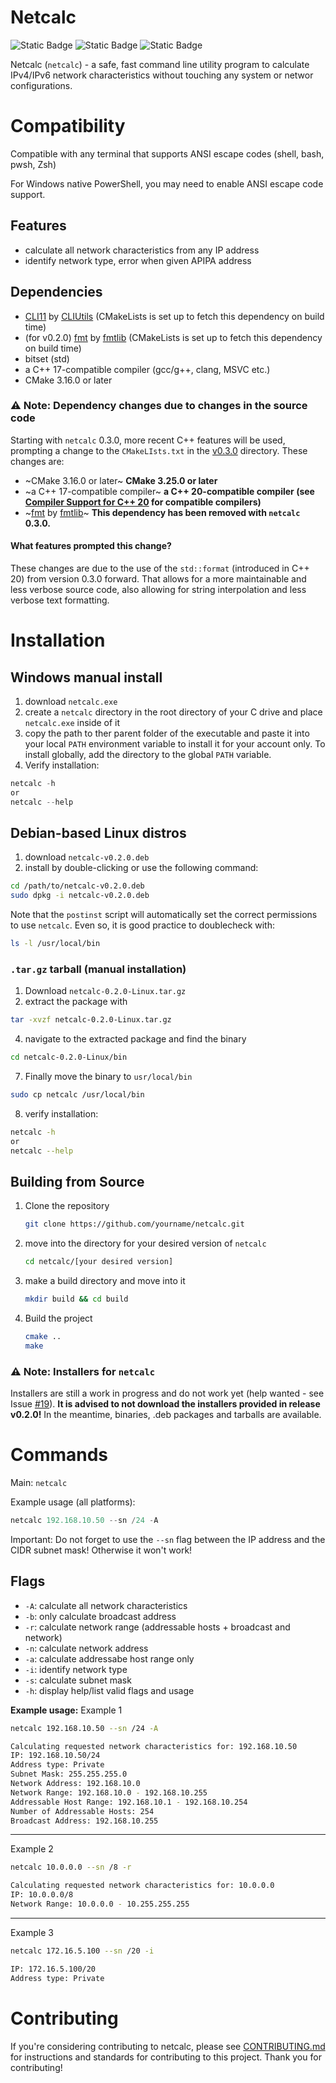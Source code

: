 # Netcalc


![Static Badge](https://img.shields.io/badge/License-GNU_GPL--v3.0-blue?style=flat&link=https%3A%2F%2Fwww.gnu.org%2Flicenses%2Fgpl-3.0.en.html%23license-text)
![Static Badge](https://img.shields.io/badge/Status-v0.2.0_working-green?style=flat)
![Static Badge](https://img.shields.io/badge/Next_version-in_development-orange?style=flat)


Netcalc (`netcalc`) - a safe, fast command line utility program to calculate IPv4/IPv6 network characteristics without touching any system or networ configurations.

# Compatibility
Compatible with any terminal that supports ANSI escape codes (shell, bash, pwsh, Zsh)

For Windows native PowerShell, you may need to enable ANSI escape code support.
## Features
- calculate all network characteristics from any IP address
- identify network type, error when given APIPA address

## Dependencies 
- [CLI11](https://github.com/CLIUtils/CLI11) by [CLIUtils](https://github.com/CLIUtils) (CMakeLists is set up to fetch this dependency on build time)
- (for v0.2.0) [fmt](https://github.com/fmtlib/fmt) by [fmtlib](https://github.com/fmtlib) (CMakeLists is set up to fetch this dependency on build time)
- bitset (std)
- a C++ 17-compatible compiler (gcc/g++, clang, MSVC etc.)
- CMake 3.16.0 or later

### ⚠️ Note: Dependency changes due to changes in the source code
Starting with `netcalc` 0.3.0, more recent C++ features will be used, prompting a change to the `CMakeLIsts.txt` in the [v0.3.0](https://github.com/TheSkyler-Dev/netcalc/tree/main/v0.3.0) directory. These changes are:
- ~CMake 3.16.0 or later~ **CMake 3.25.0 or later**
- ~a C++ 17-compatible compiler~ **a C++ 20-compatible compiler (see [Compiler Support for C++ 20](https://en.cppreference.com/w/cpp/compiler_support/20) for compatible compilers)**
- ~[fmt](https://github.com/fmtlib/fmt) by [fmtlib](https://github.com/fmtlib)~ **This dependency has been removed with `netcalc` 0.3.0.**

#### What features prompted this change?
These changes are due to the use of the `std::format` (introduced in C++ 20) from version 0.3.0 forward. That allows for a more maintainable and less verbose source code, also allowing for string interpolation and less verbose text formatting.

# Installation
## Windows manual install
1. download `netcalc.exe`
2. create a `netcalc` directory in the root directory of your C drive and place `netcalc.exe` inside of it
3. copy the path to ther parent folder of the executable and paste it into your local `PATH` environment variable to install it for your account only. To install globally, add the directory to the global `PATH` variable.
4. Verify installation:
```powershell
netcalc -h
or
netcalc --help
```
## Debian-based Linux distros
1. download `netcalc-v0.2.0.deb`
5. install by double-clicking or use the following command:
```bash
cd /path/to/netcalc-v0.2.0.deb
sudo dpkg -i netcalc-v0.2.0.deb
```
Note that the `postinst` script will automatically set the correct permissions to use `netcalc`. Even so, it is good practice to doublecheck with:
```bash
ls -l /usr/local/bin
```
### `.tar.gz` tarball (manual installation)
1. Download `netcalc-0.2.0-Linux.tar.gz`
2. extract the package with
```bash
tar -xvzf netcalc-0.2.0-Linux.tar.gz
```
4. navigate to the extracted package and find the binary
```bash
cd netcalc-0.2.0-Linux/bin
```
7. Finally move the binary to `usr/local/bin`
```bash
sudo cp netcalc /usr/local/bin
```
8. verify installation:
```bash
netcalc -h
or
netcalc --help
```
## Building from Source
1. Clone the repository
   ```bash
   git clone https://github.com/yourname/netcalc.git
   ```
2. move into the directory for your desired version of `netcalc`
   ```bash
   cd netcalc/[your desired version]
   ```
3. make a build directory and move into it
   ```bash
   mkdir build && cd build
   ```
4. Build the project
   ```bash
   cmake ..
   make
   ```
### :warning: Note: Installers for `netcalc`
Installers are still a work in progress and do not work yet (help wanted - see Issue [#19](https://github.com/TheSkyler-Dev/netcalc/issues/19)). **It is advised to not download the installers provided in release v0.2.0!** In the meantime, binaries, .deb packages and tarballs are available.

# Commands

Main: `netcalc`

Example usage (all platforms): 
```powershell
netcalc 192.168.10.50 --sn /24 -A
```
Important: Do not forget to use the `--sn` flag between the IP address and the CIDR subnet mask! Otherwise it won't work!
## Flags

- `-A`: calculate all network characteristics
- `-b`: only calculate broadcast address
- `-r`: calculate network range (addressable hosts + broadcast and network)
- `-n`: calculate network address
- `-a`: calculate addressabe host range only
- `-i`: identify network type
- `-s`: calculate subnet mask
- `-h`: display help/list valid flags and usage

**Example usage:**
Example 1
```bash
netcalc 192.168.10.50 --sn /24 -A
```
```bash
Calculating requested network characteristics for: 192.168.10.50
IP: 192.168.10.50/24
Address type: Private
Subnet Mask: 255.255.255.0
Network Address: 192.168.10.0
Network Range: 192.168.10.0 - 192.168.10.255
Addressable Host Range: 192.168.10.1 - 192.168.10.254
Number of Addressable Hosts: 254
Broadcast Address: 192.168.10.255
```
---
Example 2
```bash
netcalc 10.0.0.0 --sn /8 -r
```
```bash
Calculating requested network characteristics for: 10.0.0.0
IP: 10.0.0.0/8
Network Range: 10.0.0.0 - 10.255.255.255
```
---
Example 3
```bash
netcalc 172.16.5.100 --sn /20 -i
```
```bash
IP: 172.16.5.100/20
Address type: Private
```
# Contributing
If you're considering contributing to netcalc, please see [CONTRIBUTING.md](https://github.com/TheSkyler-Dev/netcalc/blob/main/CONTRIBUTING.md) for instructions and standards for contributing to this project. Thank you for contributing!
